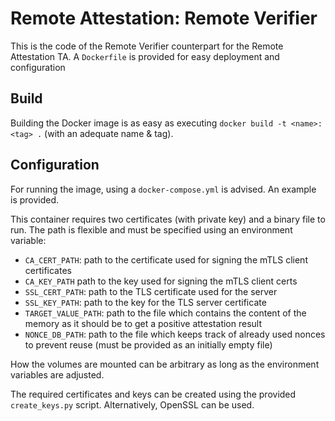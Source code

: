 # Remote Attestation: Remote Verifier

This is the code of the Remote Verifier counterpart for the Remote Attestation TA. A `Dockerfile` is provided for easy deployment and configuration

## Build

Building the Docker image is as easy as executing `docker build -t <name>:<tag> .` (with an adequate name & tag).


## Configuration

For running the image, using a `docker-compose.yml` is advised. An example is provided.

This container requires two certificates (with private key) and a binary file to run. The path is flexible and must be specified using an environment variable:

- `CA_CERT_PATH`: path to the certificate used for signing the mTLS client certificates
- `CA_KEY_PATH` path to the key used for signing the mTLS client certs
- `SSL_CERT_PATH`: path to the TLS certificate used for the server
- `SSL_KEY_PATH`: path to the key for the TLS server certificate
- `TARGET_VALUE_PATH`: path to the file which contains the content of the memory as it should be to get a positive attestation result
- `NONCE_DB_PATH`: path to the file which keeps track of already used nonces to prevent reuse (must be provided as an initially empty file)

How the volumes are mounted can be arbitrary as long as the environment variables are adjusted.

The required certificates and keys can be created using the provided `create_keys.py` script. Alternatively, OpenSSL can be used.
